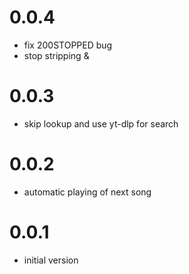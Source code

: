 # 0.0.4

- fix 200STOPPED bug
- stop stripping &

# 0.0.3

- skip lookup and use yt-dlp for search

# 0.0.2

- automatic playing of next song

# 0.0.1

- initial version
